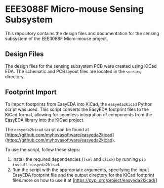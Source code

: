 # EEE3088F Micro-mouse Sensing Subsystem

This repository contains the design files and documentation for the sensing subsystem of the EEE3088F Micro-mouse project.

## Design Files

The design files for the sensing subsystem PCB were created using KiCad EDA. The schematic and PCB layout files are located in the `sensing` directory.

## Footprint Import

To import footprints from EasyEDA into KiCad, the `easyeda2kicad` Python script was used. This script converts the EasyEDA footprint files to the KiCad format, allowing for seamless integration of components from the EasyEDA library into the KiCad project.

The `easyeda2kicad` script can be found at [https://github.com/myhovasoftware/easyeda2kicad](https://github.com/myhovasoftware/easyeda2kicad).

To use the script, follow these steps:

1. Install the required dependencies (`lxml` and `click`) by running `pip install easyeda2kicad`.
2. Run the script with the appropriate arguments, specifying the input EasyEDA footprint file and the output directory for the KiCad footprint files.more on how to use it at [https://pypi.org/project/easyeda2kicad/]
